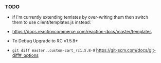 ### TODO

- if I'm currently extending temlates by over-writing them then switch them to use client/templates.js instead:
 - https://docs.reactioncommerce.com/reaction-docs/master/templates 

- To Debug Upgrade to RC v1.5.8+
 - `git diff master..custom-cart_rc1.5.8-0` https://git-scm.com/docs/git-diff#_options 